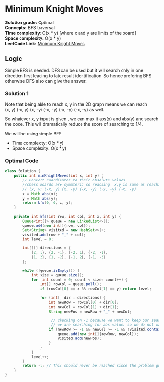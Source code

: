 # Minimum Knight Moves

**Solution grade:** Optimal  
**Concepts:** BFS traversal <br>
**Time complexity:** O(x * y)  [where x and y are limits of the board] <br>
**Space complexity:** O(x * y)   <br>
**LeetCode Link:** [Minimum Knight Moves](https://leetcode.com/problems/minimum-knight-moves)


## Logic

Simple BFS is needed. DFS can be used but it will search only in  one direction first leading to late result identification.
So hence prefering BFS otherwise DFS also can give the answer.


### Solution 1
Note that being able to reach x, y in the 2D graph means we can reach <br>
(x, y) (-x, y) (x, -y) (-x, -y) (-x, -y) (-x, -y) as well.

So whatever x, y input is given , we can max it abs(x) and abs(y) and search the code.
This will dramatically reduce the score of searching to 1/4.

We will be using simple BFS.


- Time complexity: O(x * y)
- Space complexity: O(x * y)


### Optimal Code

```java
class Solution {
    public int minKnightMoves(int x, int y) {
        // Convert coordinates to their absolute values
        //chess boards are symmteric so reaching  x,y is same as reaching :
        // (x, y) (-x, y) (x, -y) (-x, -y) (-x, -y) (-x, -y)
        x = Math.abs(x);
        y = Math.abs(y);
        return bfs(0, 0, x, y);
    }
    
    private int bfs(int row, int col, int x, int y) {
        Queue<int[]> queue = new LinkedList<>();
        queue.add(new int[]{row, col});
        Set<String> visited = new HashSet<>();
        visited.add(row + "_" + col);
        int level = 0; 

        int[][] directions = {
            {2, 1}, {2, -1}, {-2, 1}, {-2, -1},
            {1, 2}, {1, -2}, {-1, 2}, {-1, -2}
        };

        while (!queue.isEmpty()) {
            int size = queue.size();
            for (int count = 0; count < size; count++) {
                int[] rowCol = queue.poll();
                if (rowCol[0] == x && rowCol[1] == y) return level;
                
                for (int[] dir : directions) {
                    int newRow = rowCol[0] + dir[0];
                    int newCol = rowCol[1] + dir[1];
                    String newPos = newRow + "_" + newCol;

                     // checking on -1 because we want to keep our search limited to first quadrant only. 
                     // we are searching for abs value. so we do not want to go beyond first quadrant
                    if (newRow >= -1 && newCol >= -1 && !visited.contains(newPos)) { 
                        queue.add(new int[]{newRow, newCol});
                        visited.add(newPos);
                    }
                }
            }
            level++;
        }
        return -1; // This should never be reached since the problem guarantees a solution.
    }
}
```
